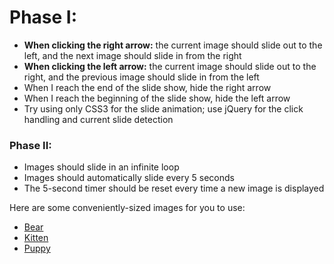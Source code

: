 # Phase I:

* **When clicking the right arrow:** the current image should slide out to the left, and the next image should slide in from the right
* **When clicking the left arrow:** the current image should slide out to the right, and the previous image should slide in from the left
* When I reach the end of the slide show, hide the right arrow
* When I reach the beginning of the slide show, hide the left arrow
* Try using only CSS3 for the slide animation; use jQuery for the click handling and current slide detection

### Phase II:

* Images should slide in an infinite loop
* Images should automatically slide every 5 seconds
* The 5-second timer should be reset every time a new image is displayed

Here are some conveniently-sized images for you to use:

* [Bear](https://placebear.com/450/300)
* [Kitten](https://placekitten.com/450/300)
* [Puppy](https://www.hearingdogs.org.uk/globalassets/sponsor/jade/jade-hero-450-300.jpg)
